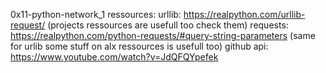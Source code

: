 0x11-python-network_1
ressources:
urllib: https://realpython.com/urllib-request/ (projects ressources are usefull too check them)
requests: https://realpython.com/python-requests/#query-string-parameters (same for urlib some stuff on alx ressources is usefull too)
github api: https://www.youtube.com/watch?v=JdQFQYpefek
